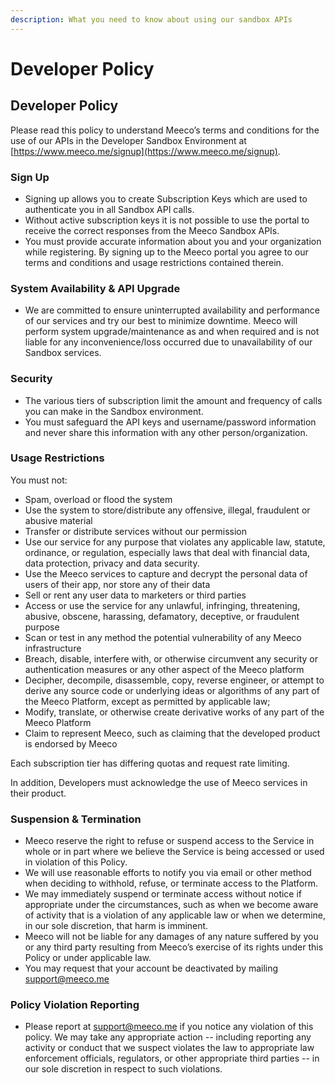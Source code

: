 ```yaml
---
description: What you need to know about using our sandbox APIs
---
```


# Developer Policy



## Developer Policy <a id="qd4yB"></a>

Please read this policy to understand Meeco’s terms and conditions for the use of our APIs in the Developer Sandbox Environment at [https://www.meeco.me/signup](https://www.meeco.me/signup).

### Sign Up <a id="tTeUy"></a>

* Signing up allows you to create Subscription Keys which are used to authenticate you in all Sandbox API calls.
* Without active subscription keys it is not possible to use the portal to receive the correct responses from the Meeco Sandbox APIs.
* You must provide accurate information about you and your organization while registering. By signing up to the Meeco portal you agree to our terms and conditions and usage restrictions contained therein.

### System Availability & API Upgrade <a id="zSDCZ"></a>

* We are committed to ensure uninterrupted availability and performance of our services and try our best to minimize downtime. Meeco will perform system upgrade/maintenance as and when required and is not liable for any inconvenience/loss occurred due to unavailability of our Sandbox services.

###   <a id="H5mYt"></a>

### Security <a id="gKEXm"></a>

* The various tiers of subscription limit the amount and frequency of calls you can make in the Sandbox environment.
* You must safeguard the API keys and username/password information and never share this information with any other person/organization.

### Usage Restrictions <a id="MHIWd"></a>

You must not:

* Spam, overload or flood the system
* Use the system to store/distribute any offensive, illegal, fraudulent or abusive material
* Transfer or distribute services without our permission
* Use our service for any purpose that violates any applicable law, statute, ordinance, or regulation, especially laws that deal with financial data, data protection, privacy and data security.
* Use the Meeco services to capture and decrypt the personal data of users of their app, nor store any of their data
* Sell or rent any user data to marketers or third parties
* Access or use the service for any unlawful, infringing, threatening, abusive, obscene, harassing, defamatory, deceptive, or fraudulent purpose
* Scan or test in any method the potential vulnerability of any Meeco infrastructure
* Breach, disable, interfere with, or otherwise circumvent any security or authentication measures or any other aspect of the Meeco platform
* Decipher, decompile, disassemble, copy, reverse engineer, or attempt to derive any source code or underlying ideas or algorithms of any part of the Meeco Platform, except as permitted by applicable law;
* Modify, translate, or otherwise create derivative works of any part of the Meeco Platform
* Claim to represent Meeco, such as claiming that the developed product is endorsed by Meeco

Each subscription tier has differing quotas and request rate limiting.

 In addition, Developers must acknowledge the use of Meeco services in their product.

### Suspension & Termination <a id="jvvDt"></a>

* Meeco reserve the right to refuse or suspend access to the Service in whole or in part where we believe the Service is being accessed or used in violation of this Policy.
* We will use reasonable efforts to notify you via email or other method when deciding to withhold, refuse, or terminate access to the Platform.
* We may immediately suspend or terminate access without notice if appropriate under the circumstances, such as when we become aware of activity that is a violation of any applicable law or when we determine, in our sole discretion, that harm is imminent.
* Meeco will not be liable for any damages of any nature suffered by you or any third party resulting from Meeco’s exercise of its rights under this Policy or under applicable law.
* You may request that your account be deactivated by mailing [support@meeco.me](mailto:support@meeco.me)

### Policy Violation Reporting <a id="LhNjW"></a>

* Please report at [support@meeco.me](mailto:support@meeco.me) if you notice any violation of this policy. We may take any appropriate action -- including reporting any activity or conduct that we suspect violates the law to appropriate law enforcement officials, regulators, or other appropriate third parties -- in our sole discretion in respect to such violations.

